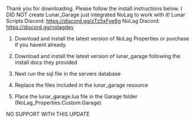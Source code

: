 Thank you for downloading. Please follow the install instructions below. I DID NOT create Lunar_Garage just integrated NoLag to work with it! Lunar Scripts Discord: https://discord.gg/zTz5xFye8g NoLag Discord: https://discord.gg/nolagdev

1) Download and install the latest version of NoLag Properties or purchase if you havent already.

2) Download and install the latest version of lunar_garage following the install docs they provided

3) Next run the sql file in the servers database

4) Replace the files included in the lunar_garage resource

5) Place the lunar_garage.lua file in the Garage folder (NoLag_Properties:Custom:Garage)

NO SUPPORT WITH THIS UPDATE
